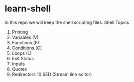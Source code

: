 # learn-shell
In this repo we will keep the shell scripting files.
Shell Topics
1. Printing
2. Variables (V)
3. Functions (F)
4. Conditions (C)
5. Loops (L)
6. Exit Status
7. Inputs
8. Quotes 
9. Redirectors
10.SED (Stream line editor)